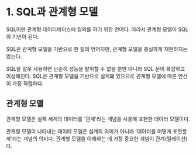 # 1. SQL과 관계형 모델

SQL이란 관계형 데이터베이스에 질의를 하기 위한 언어다. 따라서 관계형 모델이 SQL의 기반이 된다.

SQL은 관계형 모델을 기반으로 한 질의 언어지만, 관계형 모델을 충실하게 재현하지는 않는다.

SQL을 잘못 사용하면 단순히 성능을 발휘할 수 없을 뿐만 아니라 SQL 문이 복잡하고 이상해진다. SQL은 관계형 모델을 기반으로 설계돼 있으므로 관계형 모델에 따른 연산이 가장 적합하다.

## 관계형 모델

관계형 모델은 실제 세계의 데이터를 '관계'라는 개념을 사용해 표현한 데이터 모델이다.

관계형 모델이 나타내는 데이터 모델은 설계의 의미가 아니라 '데이터를 어떻게 표현할까'라는 개념의 의미다. 관계형 모델을 이해하는 데 가장 중요한 개념이 관계(릴레이션)다.
